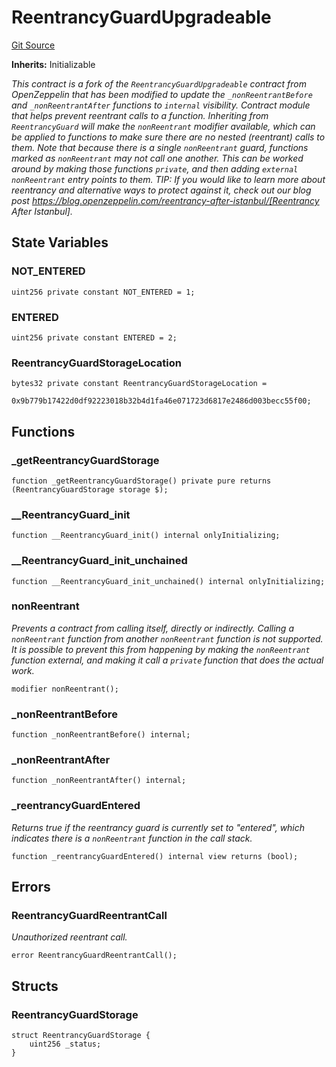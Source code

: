# ReentrancyGuardUpgradeable
[Git Source](https://github.com/lfj-gg/joe-v2/blob/16f011d25e6bf6d0a0c479974345b623d491104f/src/libraries/ReentrancyGuardUpgradeable.sol)

**Inherits:**
Initializable

*This contract is a fork of the `ReentrancyGuardUpgradeable` contract from OpenZeppelin
that has been modified to update the `_nonReentrantBefore` and `_nonReentrantAfter`
functions to `internal` visibility.
Contract module that helps prevent reentrant calls to a function.
Inheriting from `ReentrancyGuard` will make the `nonReentrant` modifier
available, which can be applied to functions to make sure there are no nested
(reentrant) calls to them.
Note that because there is a single `nonReentrant` guard, functions marked as
`nonReentrant` may not call one another. This can be worked around by making
those functions `private`, and then adding `external` `nonReentrant` entry
points to them.
TIP: If you would like to learn more about reentrancy and alternative ways
to protect against it, check out our blog post
https://blog.openzeppelin.com/reentrancy-after-istanbul/[Reentrancy After Istanbul].*


## State Variables
### NOT_ENTERED

```solidity
uint256 private constant NOT_ENTERED = 1;
```


### ENTERED

```solidity
uint256 private constant ENTERED = 2;
```


### ReentrancyGuardStorageLocation

```solidity
bytes32 private constant ReentrancyGuardStorageLocation =
    0x9b779b17422d0df92223018b32b4d1fa46e071723d6817e2486d003becc55f00;
```


## Functions
### _getReentrancyGuardStorage


```solidity
function _getReentrancyGuardStorage() private pure returns (ReentrancyGuardStorage storage $);
```

### __ReentrancyGuard_init


```solidity
function __ReentrancyGuard_init() internal onlyInitializing;
```

### __ReentrancyGuard_init_unchained


```solidity
function __ReentrancyGuard_init_unchained() internal onlyInitializing;
```

### nonReentrant

*Prevents a contract from calling itself, directly or indirectly.
Calling a `nonReentrant` function from another `nonReentrant`
function is not supported. It is possible to prevent this from happening
by making the `nonReentrant` function external, and making it call a
`private` function that does the actual work.*


```solidity
modifier nonReentrant();
```

### _nonReentrantBefore


```solidity
function _nonReentrantBefore() internal;
```

### _nonReentrantAfter


```solidity
function _nonReentrantAfter() internal;
```

### _reentrancyGuardEntered

*Returns true if the reentrancy guard is currently set to "entered", which indicates there is a
`nonReentrant` function in the call stack.*


```solidity
function _reentrancyGuardEntered() internal view returns (bool);
```

## Errors
### ReentrancyGuardReentrantCall
*Unauthorized reentrant call.*


```solidity
error ReentrancyGuardReentrantCall();
```

## Structs
### ReentrancyGuardStorage

```solidity
struct ReentrancyGuardStorage {
    uint256 _status;
}
```

